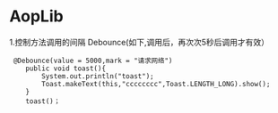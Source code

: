 
# AopLib
1.控制方法调用的间隔 Debounce(如下,调用后，再次次5秒后调用才有效）
```
 @Debounce(value = 5000,mark = "请求网络")
    public void toast(){
        System.out.println("toast");
        Toast.makeText(this,"cccccccc",Toast.LENGTH_LONG).show();
    }
    toast()；
 ```
